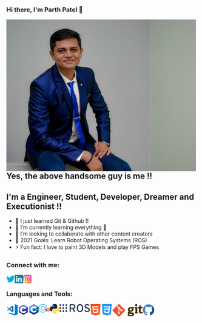 ### Hi there, I'm Parth Patel 👋

<img align="left" alt="Me" width="500px" src="Resources/My Photo.JPG" />

<br />

## Yes, the above handsome guy is me !!

## I'm a Engineer, Student, Developer, Dreamer and Executionist !!

- 🔭 I just learned Git & Github !!
- 🌱 I’m currently learning everything 🤣
- 👯 I’m looking to collaborate with other content creators
- 🥅 2021 Goals: Learn Robot Operating Systems (ROS)
- ⚡ Fun fact: I love to paint 3D Models and play FPS Games

### Connect with me:

[<img align="left" alt="Parth Patel | Twitter" width="22px" src="Resources/Logo/Twitter Logo.png" />][twitter]
[<img align="left" alt="Parth Patel | LinkedIn" width="22px" src="Resources/Logo/LinkedIn Logo.png" />][linkedin]
[<img align="left" alt="Parth Patel | Instagram" width="22px" src="Resources/Logo/Instagram Logo.png" />][instagram]
<br />

### Languages and Tools:

<img width="30px" align="left" alt="Visual Studio Code" src="Resources/Profile Logos/VS Code.jpeg">
<img width="30px" align="left" alt="C Programming" src="Resources/Profile Logos/C Logo.jpeg">
<img width="25px" align="left" alt="C++ Programming" src="Resources/Profile Logos/CPP Logo.jpeg">
<img width="30px" align="left" alt="Embedded C Programming" src="Resources/Profile Logos/Embedded C Logo.jpeg">
<img width="25px" align="left" alt="Python Programming" src="Resources/Profile Logos/Python Logo.jpeg">
<img width="80px" align="left" alt="ROS" src="Resources/Profile Logos/ROS Logo.jpeg">
<img width="30px" align="left" alt="HTML" src="Resources/Profile Logos/HTML5 Logo.jpeg">
<img width="30px" align="left" alt="CSS" src="Resources/Profile Logos/CSS Logo.jpeg">
<img width="80px" align="left" alt="Git" src="Resources/Profile Logos/Git Logo.jpeg">
<img width="30px" align="left" alt="GitHub" src="Resources/Profile Logos/GitHub Logo.jpeg">

[website]: https://ParthPatel
[twitter]: https://twitter.com/Parth_patel_20
[instagram]: https://www.instagram.com/parth.patel_20/
[linkedin]: https://www.linkedin.com/in/parth-patel-783487157/

